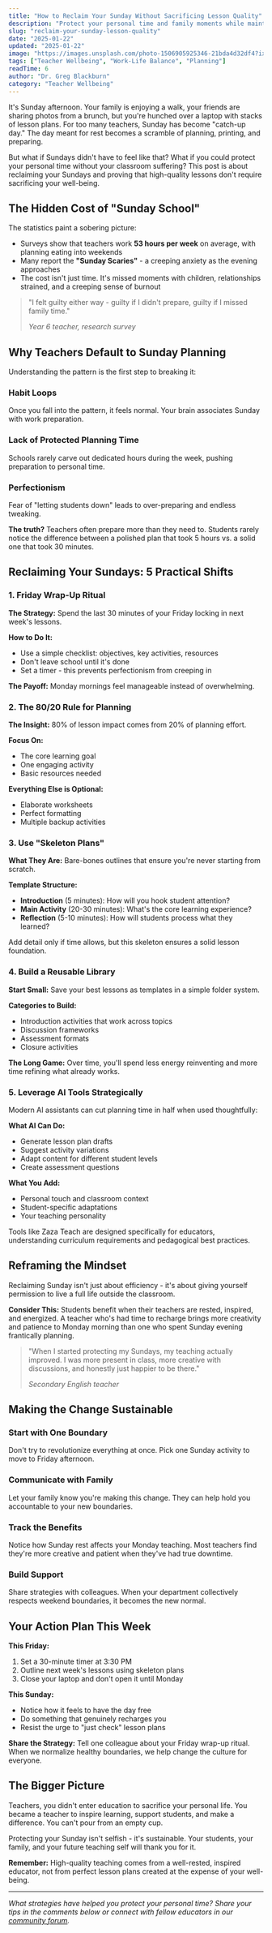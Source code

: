 ```yaml
---
title: "How to Reclaim Your Sunday Without Sacrificing Lesson Quality"
description: "Protect your personal time and family moments while maintaining high-quality lessons. Learn practical strategies to break the cycle of Sunday planning burnout."
slug: "reclaim-your-sunday-lesson-quality"
date: "2025-01-22"
updated: "2025-01-22"
image: "https://images.unsplash.com/photo-1506905925346-21bda4d32df4?ixlib=rb-4.0.3&auto=format&fit=crop&w=1200&q=80"
tags: ["Teacher Wellbeing", "Work-Life Balance", "Planning"]
readTime: 6
author: "Dr. Greg Blackburn"
category: "Teacher Wellbeing"
---
```


It's Sunday afternoon. Your family is enjoying a walk, your friends are sharing photos from a brunch, but you're hunched over a laptop with stacks of lesson plans. For too many teachers, Sunday has become "catch-up day." The day meant for rest becomes a scramble of planning, printing, and preparing.

But what if Sundays didn't have to feel like that? What if you could protect your personal time without your classroom suffering? This post is about reclaiming your Sundays and proving that high-quality lessons don't require sacrificing your well-being.

## The Hidden Cost of "Sunday School"

The statistics paint a sobering picture:

- Surveys show that teachers work **53 hours per week** on average, with planning eating into weekends
- Many report the **"Sunday Scaries"** - a creeping anxiety as the evening approaches
- The cost isn't just time. It's missed moments with children, relationships strained, and a creeping sense of burnout

> "I felt guilty either way - guilty if I didn't prepare, guilty if I missed family time."
> 
> *Year 6 teacher, research survey*

## Why Teachers Default to Sunday Planning

Understanding the pattern is the first step to breaking it:

### Habit Loops
Once you fall into the pattern, it feels normal. Your brain associates Sunday with work preparation.

### Lack of Protected Planning Time
Schools rarely carve out dedicated hours during the week, pushing preparation to personal time.

### Perfectionism
Fear of "letting students down" leads to over-preparing and endless tweaking.

**The truth?** Teachers often prepare more than they need to. Students rarely notice the difference between a polished plan that took 5 hours vs. a solid one that took 30 minutes.

## Reclaiming Your Sundays: 5 Practical Shifts

### 1. Friday Wrap-Up Ritual

**The Strategy:** Spend the last 30 minutes of your Friday locking in next week's lessons.

**How to Do It:**
- Use a simple checklist: objectives, key activities, resources
- Don't leave school until it's done
- Set a timer - this prevents perfectionism from creeping in

**The Payoff:** Monday mornings feel manageable instead of overwhelming.

### 2. The 80/20 Rule for Planning

**The Insight:** 80% of lesson impact comes from 20% of planning effort.

**Focus On:**
- The core learning goal
- One engaging activity
- Basic resources needed

**Everything Else is Optional:**
- Elaborate worksheets
- Perfect formatting
- Multiple backup activities

### 3. Use "Skeleton Plans"

**What They Are:** Bare-bones outlines that ensure you're never starting from scratch.

**Template Structure:**
- **Introduction** (5 minutes): How will you hook student attention?
- **Main Activity** (20-30 minutes): What's the core learning experience?
- **Reflection** (5-10 minutes): How will students process what they learned?

Add detail only if time allows, but this skeleton ensures a solid lesson foundation.

### 4. Build a Reusable Library

**Start Small:** Save your best lessons as templates in a simple folder system.

**Categories to Build:**
- Introduction activities that work across topics
- Discussion frameworks
- Assessment formats
- Closure activities

**The Long Game:** Over time, you'll spend less energy reinventing and more time refining what already works.

### 5. Leverage AI Tools Strategically

Modern AI assistants can cut planning time in half when used thoughtfully:

**What AI Can Do:**
- Generate lesson plan drafts
- Suggest activity variations
- Adapt content for different student levels
- Create assessment questions

**What You Add:**
- Personal touch and classroom context
- Student-specific adaptations
- Your teaching personality

Tools like Zaza Teach are designed specifically for educators, understanding curriculum requirements and pedagogical best practices.

## Reframing the Mindset

Reclaiming Sunday isn't just about efficiency - it's about giving yourself permission to live a full life outside the classroom. 

**Consider This:** Students benefit when their teachers are rested, inspired, and energized. A teacher who's had time to recharge brings more creativity and patience to Monday morning than one who spent Sunday evening frantically planning.

> "When I started protecting my Sundays, my teaching actually improved. I was more present in class, more creative with discussions, and honestly just happier to be there."
> 
> *Secondary English teacher*

## Making the Change Sustainable

### Start with One Boundary
Don't try to revolutionize everything at once. Pick one Sunday activity to move to Friday afternoon.

### Communicate with Family
Let your family know you're making this change. They can help hold you accountable to your new boundaries.

### Track the Benefits
Notice how Sunday rest affects your Monday teaching. Most teachers find they're more creative and patient when they've had true downtime.

### Build Support
Share strategies with colleagues. When your department collectively respects weekend boundaries, it becomes the new normal.

## Your Action Plan This Week

**This Friday:**
1. Set a 30-minute timer at 3:30 PM
2. Outline next week's lessons using skeleton plans
3. Close your laptop and don't open it until Monday

**This Sunday:**
- Notice how it feels to have the day free
- Do something that genuinely recharges you
- Resist the urge to "just check" lesson plans

**Share the Strategy:**
Tell one colleague about your Friday wrap-up ritual. When we normalize healthy boundaries, we help change the culture for everyone.

## The Bigger Picture

Teachers, you didn't enter education to sacrifice your personal life. You became a teacher to inspire learning, support students, and make a difference. You can't pour from an empty cup.

Protecting your Sunday isn't selfish - it's sustainable. Your students, your family, and your future teaching self will thank you for it.

**Remember:** High-quality teaching comes from a well-rested, inspired educator, not from perfect lesson plans created at the expense of your well-being.

---

*What strategies have helped you protect your personal time? Share your tips in the comments below or connect with fellow educators in our [community forum](/community).*